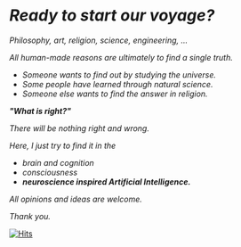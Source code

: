 # *Ready to start our voyage?*

*Philosophy, art, religion, science, engineering, ...*

*All human-made reasons are ultimately to find a single truth.*

- *Someone wants to find out by studying the universe.*
- *Some people have learned through natural science.*
- *Someone else wants to find the answer in religion.*

***"What is right?"***

*There will be nothing right and wrong.*

*Here, I just try to find it in the*

- *brain and cognition*
- *consciousness*
- ***neuroscience inspired Artificial Intelligence.***

*All opinions and ideas are welcome.*

*Thank you.*

[![Hits](https://hits.seeyoufarm.com/api/count/incr/badge.svg?url=https%3A%2F%2Fgithub.com%2Fvirochana8&count_bg=%2329BFDE&title_bg=%23555555&icon=spacex.svg&icon_color=%23E7E7E7&title=Voyagers&edge_flat=false)](https://hits.seeyoufarm.com)
